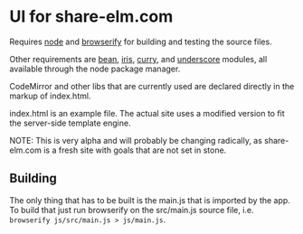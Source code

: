# UI for share-elm.com

Requires [node](http://nodejs.org/) and [browserify](https://github.com/substack/node-browserify) for building and testing the source files.

Other requirements are [bean](https://npmjs.org/package/bean), [iris](https://npmjs.org/package/iris), [curry](https://npmjs.org/package/curry), and [underscore](https://npmjs.org/package/underscore) modules, all available through the node package manager. 

CodeMirror and other libs that are currently used are declared directly in the markup of index.html. 

index.html is an example file. The actual site uses a modified version to fit the server-side template engine.

NOTE: This is very alpha and will probably be changing radically, as share-elm.com is a fresh site with goals that are not set in stone.

## Building

The only thing that has to be built is the main.js that is imported by the app. To build that just run browserify on the src/main.js source file, i.e. `browserify js/src/main.js > js/main.js`.

